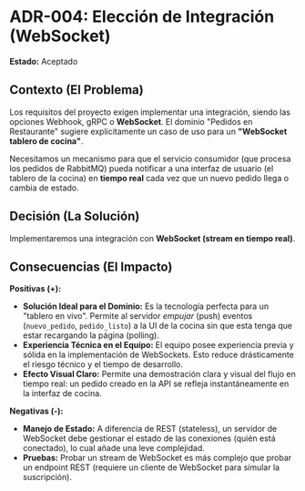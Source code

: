 # ADR-004: Elección de Integración (WebSocket)

**Estado:** Aceptado

## Contexto (El Problema)

Los requisitos del proyecto exigen implementar una integración, siendo las opciones Webhook, gRPC o **WebSocket**. El dominio "Pedidos en Restaurante" sugiere explícitamente un caso de uso para un **"WebSocket tablero de cocina"**.

Necesitamos un mecanismo para que el servicio consumidor (que procesa los pedidos de RabbitMQ) pueda notificar a una interfaz de usuario (el tablero de la cocina) en **tiempo real** cada vez que un nuevo pedido llega o cambia de estado.

## Decisión (La Solución)

Implementaremos una integración con **WebSocket (stream en tiempo real)**.

## Consecuencias (El Impacto)

**Positivas (+):**

* **Solución Ideal para el Dominio:** Es la tecnología perfecta para un "tablero en vivo". Permite al servidor *empujar* (push) eventos (`nuevo_pedido`, `pedido_listo`) a la UI de la cocina sin que esta tenga que estar recargando la página (polling).
* **Experiencia Técnica en el Equipo:** El equipo posee experiencia previa y sólida en la implementación de WebSockets. Esto reduce drásticamente el riesgo técnico y el tiempo de desarrollo.
* **Efecto Visual Claro:** Permite una demostración clara y visual del flujo en tiempo real: un pedido creado en la API se refleja instantáneamente en la interfaz de cocina.

**Negativas (-):**

* **Manejo de Estado:** A diferencia de REST (stateless), un servidor de WebSocket debe gestionar el estado de las conexiones (quién está conectado), lo cual añade una leve complejidad.
* **Pruebas:** Probar un stream de WebSocket es más complejo que probar un endpoint REST (requiere un cliente de WebSocket para simular la suscripción).